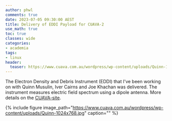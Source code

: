 ```yaml
---
author: phwl
comments: true
date: 2023-07-05 09:30:00 AEST
title: Delivery of EDDI Payload for CUAVA-2
use_math: true
toc: true
classes: wide
categories:
- academia
tags:
- linux
header:
  teaser: https://www.cuava.com.au/wordpress/wp-content/uploads/Quinn-165x165.jpg
---
```


The Electron Density and Debris Instrument (EDDI) that I've been working on with Quinn Musulin, Iver Cairns and Joe Khachan was delivered. The instrument measures electric field spectrum using a dipole antenna. More details on the [CUAVA-site](https://www.cuava.com.au/delivery-of-eddi-payload-for-cuava-2/).

{% include figure image_path="https://www.cuava.com.au/wordpress/wp-content/uploads/Quinn-1024x768.jpg" caption="" %}
